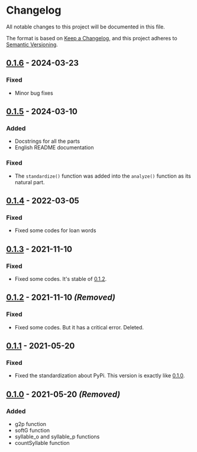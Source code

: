 # Changelog

All notable changes to this project will be documented in this file.

The format is based on [Keep a Changelog](https://keepachangelog.com/en/1.1.0/),
and this project adheres to [Semantic Versioning](https://semver.org/spec/v2.0.0.html).

## [0.1.6] - 2024-03-23
### Fixed
- Minor bug fixes

## [0.1.5] - 2024-03-10
### Added
- Docstrings for all the parts
- English README documentation

### Fixed
- The `standardize()` function was added into the `analyze()` function as its natural part.

## [0.1.4] - 2022-03-05
### Fixed
- Fixed some codes for loan words

## [0.1.3] - 2021-11-10
### Fixed
- Fixed some codes. It's stable of [0.1.2].

## [0.1.2] - 2021-11-10 *(Removed)*
### Fixed
- Fixed some codes. But it has a critical error. Deleted.

## [0.1.1] - 2021-05-20
### Fixed
- Fixed the standardization about PyPi. This version is exactly like [0.1.0].

## [0.1.0] - 2021-05-20 *(Removed)*
### Added
- g2p function
- softG function
- syllable_o and syllable_p functions
- countSyllable function

[0.1.6]: https://pypi.org/project/dizge/0.1.6/
[0.1.5]: https://pypi.org/project/dizge/0.1.5/
[0.1.4]: https://pypi.org/project/dizge/0.1.4/
[0.1.3]: https://pypi.org/project/dizge/0.1.3/
[0.1.2]: https://pypi.org/project/dizge/0.1.2/
[0.1.1]: https://pypi.org/project/dizge/0.1.1/
[0.1.0]: https://pypi.org/project/dizge/0.1.0/
